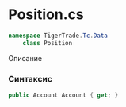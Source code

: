 
# Position.cs
```csharp
namespace TigerTrade.Tc.Data  
    class Position
```

Описание

### Синтаксис
```csharp
public Account Account { get; }
```
